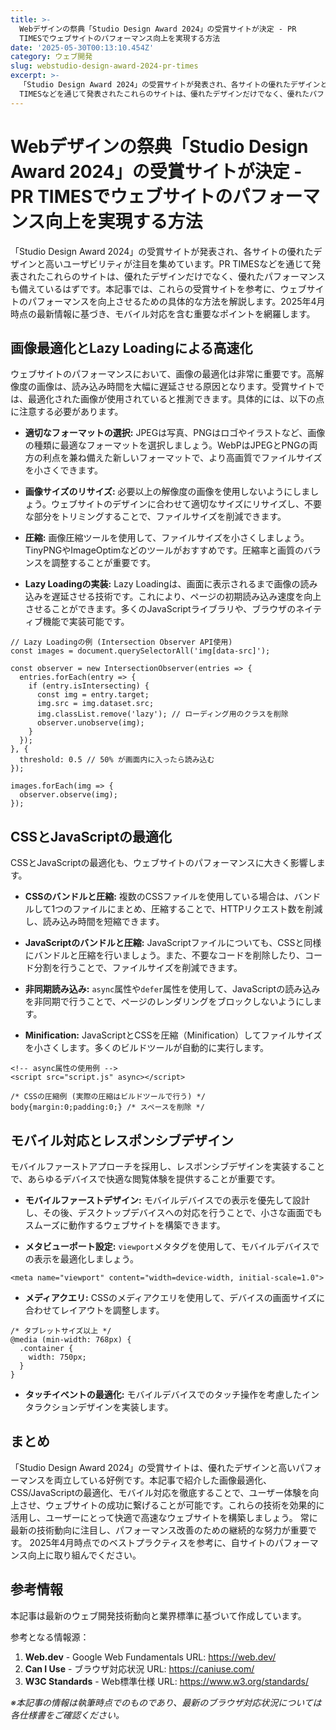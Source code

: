 ```yaml
---
title: >-
  Webデザインの祭典「Studio Design Award 2024」の受賞サイトが決定 - PR
  TIMESでウェブサイトのパフォーマンス向上を実現する方法
date: '2025-05-30T00:13:10.454Z'
category: ウェブ開発
slug: webstudio-design-award-2024-pr-times
excerpt: >-
  「Studio Design Award 2024」の受賞サイトが発表され、各サイトの優れたデザインと高いユーザビリティが注目を集めています。PR
  TIMESなどを通じて発表されたこれらのサイトは、優れたデザインだけでなく、優れたパフォーマンスも備えているはずです。本記事では、これらの受賞サイトを参...
---
```


# Webデザインの祭典「Studio Design Award 2024」の受賞サイトが決定 - PR TIMESでウェブサイトのパフォーマンス向上を実現する方法

「Studio Design Award 2024」の受賞サイトが発表され、各サイトの優れたデザインと高いユーザビリティが注目を集めています。PR TIMESなどを通じて発表されたこれらのサイトは、優れたデザインだけでなく、優れたパフォーマンスも備えているはずです。本記事では、これらの受賞サイトを参考に、ウェブサイトのパフォーマンスを向上させるための具体的な方法を解説します。2025年4月時点の最新情報に基づき、モバイル対応を含む重要なポイントを網羅します。


## 画像最適化とLazy Loadingによる高速化

ウェブサイトのパフォーマンスにおいて、画像の最適化は非常に重要です。高解像度の画像は、読み込み時間を大幅に遅延させる原因となります。受賞サイトでは、最適化された画像が使用されていると推測できます。具体的には、以下の点に注意する必要があります。

* **適切なフォーマットの選択:**  JPEGは写真、PNGはロゴやイラストなど、画像の種類に最適なフォーマットを選択しましょう。WebPはJPEGとPNGの両方の利点を兼ね備えた新しいフォーマットで、より高画質でファイルサイズを小さくできます。

* **画像サイズのリサイズ:**  必要以上の解像度の画像を使用しないようにしましょう。ウェブサイトのデザインに合わせて適切なサイズにリサイズし、不要な部分をトリミングすることで、ファイルサイズを削減できます。

* **圧縮:**  画像圧縮ツールを使用して、ファイルサイズを小さくしましょう。TinyPNGやImageOptimなどのツールがおすすめです。圧縮率と画質のバランスを調整することが重要です。

* **Lazy Loadingの実装:**  Lazy Loadingは、画面に表示されるまで画像の読み込みを遅延させる技術です。これにより、ページの初期読み込み速度を向上させることができます。多くのJavaScriptライブラリや、ブラウザのネイティブ機能で実装可能です。

```
// Lazy Loadingの例 (Intersection Observer API使用)
const images = document.querySelectorAll('img[data-src]');

const observer = new IntersectionObserver(entries => {
  entries.forEach(entry => {
    if (entry.isIntersecting) {
      const img = entry.target;
      img.src = img.dataset.src;
      img.classList.remove('lazy'); // ローディング用のクラスを削除
      observer.unobserve(img);
    }
  });
}, {
  threshold: 0.5 // 50% が画面内に入ったら読み込む
});

images.forEach(img => {
  observer.observe(img);
});
```


## CSSとJavaScriptの最適化

CSSとJavaScriptの最適化も、ウェブサイトのパフォーマンスに大きく影響します。

* **CSSのバンドルと圧縮:**  複数のCSSファイルを使用している場合は、バンドルして1つのファイルにまとめ、圧縮することで、HTTPリクエスト数を削減し、読み込み時間を短縮できます。

* **JavaScriptのバンドルと圧縮:**  JavaScriptファイルについても、CSSと同様にバンドルと圧縮を行いましょう。また、不要なコードを削除したり、コード分割を行うことで、ファイルサイズを削減できます。

* **非同期読み込み:**  `async`属性や`defer`属性を使用して、JavaScriptの読み込みを非同期で行うことで、ページのレンダリングをブロックしないようにします。

* **Minification:**  JavaScriptとCSSを圧縮（Minification）してファイルサイズを小さくします。多くのビルドツールが自動的に実行します。

```
<!-- async属性の使用例 -->
<script src="script.js" async></script>
```

```
/* CSSの圧縮例 (実際の圧縮はビルドツールで行う) */
body{margin:0;padding:0;} /* スペースを削除 */
```


## モバイル対応とレスポンシブデザイン

モバイルファーストアプローチを採用し、レスポンシブデザインを実装することで、あらゆるデバイスで快適な閲覧体験を提供することが重要です。

* **モバイルファーストデザイン:**  モバイルデバイスでの表示を優先して設計し、その後、デスクトップデバイスへの対応を行うことで、小さな画面でもスムーズに動作するウェブサイトを構築できます。

* **メタビューポート設定:**  `viewport`メタタグを使用して、モバイルデバイスでの表示を最適化しましょう。

```
<meta name="viewport" content="width=device-width, initial-scale=1.0">
```

* **メディアクエリ:**  CSSのメディアクエリを使用して、デバイスの画面サイズに合わせてレイアウトを調整します。

```
/* タブレットサイズ以上 */
@media (min-width: 768px) {
  .container {
    width: 750px;
  }
}
```

* **タッチイベントの最適化:** モバイルデバイスでのタッチ操作を考慮したインタラクションデザインを実装します。


## まとめ

「Studio Design Award 2024」の受賞サイトは、優れたデザインと高いパフォーマンスを両立している好例です。本記事で紹介した画像最適化、CSS/JavaScriptの最適化、モバイル対応を徹底することで、ユーザー体験を向上させ、ウェブサイトの成功に繋げることが可能です。これらの技術を効果的に活用し、ユーザーにとって快適で高速なウェブサイトを構築しましょう。  常に最新の技術動向に注目し、パフォーマンス改善のための継続的な努力が重要です。  2025年4月時点でのベストプラクティスを参考に、自サイトのパフォーマンス向上に取り組んでください。


## 参考情報

本記事は最新のウェブ開発技術動向と業界標準に基づいて作成しています。

参考となる情報源：
1. **Web.dev** - Google Web Fundamentals
   URL: https://web.dev/
2. **Can I Use** - ブラウザ対応状況
   URL: https://caniuse.com/
3. **W3C Standards** - Web標準仕様
   URL: https://www.w3.org/standards/

*※本記事の情報は執筆時点でのものであり、最新のブラウザ対応状況については各仕様書をご確認ください。*
